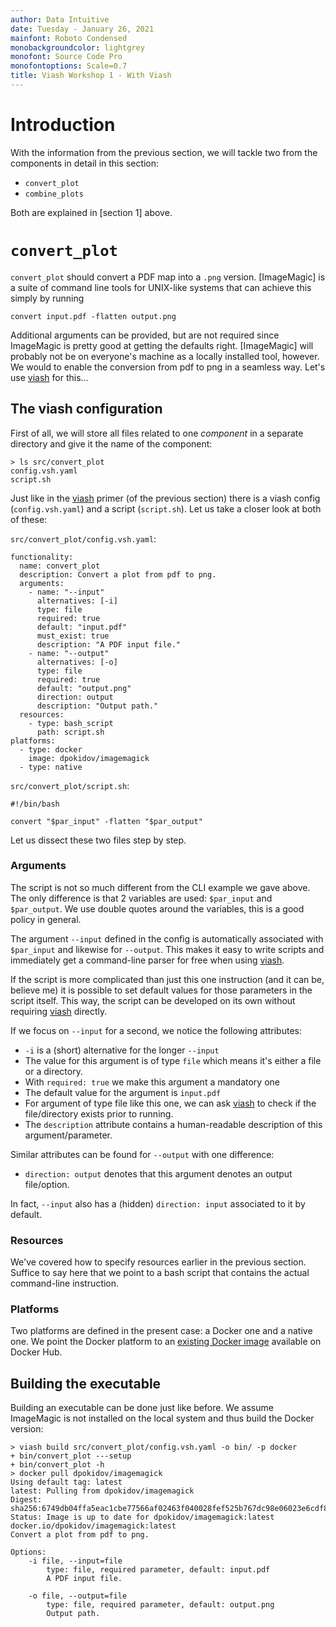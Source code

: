 ```yaml
---
author: Data Intuitive
date: Tuesday - January 26, 2021
mainfont: Roboto Condensed
monobackgroundcolor: lightgrey
monofont: Source Code Pro
monofontoptions: Scale=0.7
title: Viash Workshop 1 - With Viash
---
```


# Introduction

With the information from the previous section, we will tackle two from
the components in detail in this section:

-   `convert_plot`
-   `combine_plots`

Both are explained in \[section 1\] above.

# `convert_plot`

`convert_plot` should convert a PDF map into a `.png` version.
\[ImageMagic\] is a suite of command line tools for UNIX-like systems
that can achieve this simply by running

    convert input.pdf -flatten output.png

Additional arguments can be provided, but are not required since
ImageMagic is pretty good at getting the defaults right. \[ImageMagic\]
will probably not be on everyone's machine as a locally installed tool,
however. We would to enable the conversion from pdf to png in a seamless
way. Let's use [viash](https://github.com/data-intuitive/viash) for
this...

## The viash configuration

First of all, we will store all files related to one *component* in a
separate directory and give it the name of the component:

``` {.sh}
> ls src/convert_plot
config.vsh.yaml
script.sh
```

Just like in the [viash](https://github.com/data-intuitive/viash) primer
(of the previous section) there is a viash config (`config.vsh.yaml`)
and a script (`script.sh`). Let us take a closer look at both of these:

`src/convert_plot/config.vsh.yaml`:

``` {.yaml}
functionality:
  name: convert_plot
  description: Convert a plot from pdf to png.
  arguments:
    - name: "--input"
      alternatives: [-i]
      type: file
      required: true
      default: "input.pdf"
      must_exist: true
      description: "A PDF input file."
    - name: "--output"
      alternatives: [-o]
      type: file
      required: true
      default: "output.png"
      direction: output
      description: "Output path."
  resources:
    - type: bash_script
      path: script.sh
platforms:
  - type: docker
    image: dpokidov/imagemagick
  - type: native
```

`src/convert_plot/script.sh`:

``` {.sh}
#!/bin/bash

convert "$par_input" -flatten "$par_output"
```

Let us dissect these two files step by step.

### Arguments

The script is not so much different from the CLI example we gave above.
The only difference is that 2 variables are used: `$par_input` and
`$par_output`. We use double quotes around the variables, this is a good
policy in general.

The argument `--input` defined in the config is automatically associated
with `$par_input` and likewise for `--output`. This makes it easy to
write scripts and immediately get a command-line parser for free when
using [viash](https://github.com/data-intuitive/viash).

If the script is more complicated than just this one instruction (and it
can be, believe me) it is possible to set default values for those
parameters in the script itself. This way, the script can be developed
on its own without requiring
[viash](https://github.com/data-intuitive/viash) directly.

If we focus on `--input` for a second, we notice the following
attributes:

-   `-i` is a (short) alternative for the longer `--input`
-   The value for this argument is of type `file` which means it's
    either a file or a directory.
-   With `required: true` we make this argument a mandatory one
-   The default value for the argument is `input.pdf`
-   For argument of type file like this one, we can ask
    [viash](https://github.com/data-intuitive/viash) to check if the
    file/directory exists prior to running.
-   The `description` attribute contains a human-readable description of
    this argument/parameter.

Similar attributes can be found for `--output` with one difference:

-   `direction: output` denotes that this argument denotes an output
    file/option.

In fact, `--input` also has a (hidden) `direction: input` associated to
it by default.

### Resources

We've covered how to specify resources earlier in the previous section.
Suffice to say here that we point to a bash script that contains the
actual command-line instruction.

### Platforms

Two platforms are defined in the present case: a Docker one and a native
one. We point the Docker platform to an [existing Docker
image](https://hub.docker.com/r/dpokidov/imagemagick/) available on
Docker Hub.

## Building the executable

Building an executable can be done just like before. We assume
ImageMagic is not installed on the local system and thus build the
Docker version:

``` {.sh}
> viash build src/convert_plot/config.vsh.yaml -o bin/ -p docker
+ bin/convert_plot ---setup
+ bin/convert_plot -h
> docker pull dpokidov/imagemagick
Using default tag: latest
latest: Pulling from dpokidov/imagemagick
Digest: sha256:6749db04ffa5eac1cbe77566af02463f040028fef525b767dc98e06023e6cdf8
Status: Image is up to date for dpokidov/imagemagick:latest
docker.io/dpokidov/imagemagick:latest
Convert a plot from pdf to png.

Options:
    -i file, --input=file
        type: file, required parameter, default: input.pdf
        A PDF input file.

    -o file, --output=file
        type: file, required parameter, default: output.png
        Output path.
```
